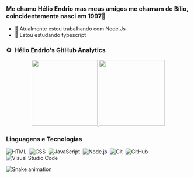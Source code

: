 ### Me chamo Hélio Endrio mas meus amigos me chamam de Bílio, coincidentemente nasci em 1997👋

- 🔭 Atualmente estou trabalhando com Node.Js
- 🌱 Estou estudando typescript

### ⚙️ &nbsp;Hélio Endrio's GitHub Analytics

<p align="center">
<a href="https://github.com/bilio97">
  <img height="180em" src="https://github-readme-stats-eight-theta.vercel.app/api?username=bilio97&show_icons=true&theme=dark&include_all_commits=true&count_private=true"/>
  <img height="180em" src="https://github-readme-stats-eight-theta.vercel.app/api/top-langs/?username=bilio97&layout=compact&langs_count=8&theme=dark"/>
</a>
</p>

### Linguagens e Tecnologias

![HTML](https://img.shields.io/badge/-HTML-05122A?style=flat&logo=HTML5)&nbsp;
![CSS](https://img.shields.io/badge/-CSS-05122A?style=flat&logo=CSS3&logoColor=1572B6)&nbsp;
![JavaScript](https://img.shields.io/badge/-JavaScript-05122A?style=flat&logo=javascript)&nbsp;
![Node.js](https://img.shields.io/badge/-Node.js-05122A?style=flat&logo=node.js)&nbsp;
![Git](https://img.shields.io/badge/-Git-05122A?style=flat&logo=git)&nbsp;
![GitHub](https://img.shields.io/badge/-GitHub-05122A?style=flat&logo=github)&nbsp;
![Visual Studio Code](https://img.shields.io/badge/-Visual%20Studio%20Code-05122A?style=flat&logo=visual-studio-code&logoColor=007ACC)&nbsp;

![Snake animation](https://github.com/bilio97/bilio97/blob/output/github-contribution-grid-snake.svg)
